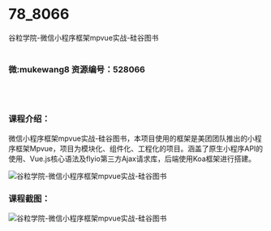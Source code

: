 # 78_8066
谷粒学院-微信小程序框架mpvue实战-硅谷图书
<br/></br>
<h3>微:mukewang8 资源编号：528066</h3>
<br/></br>
<h3>课程介绍：</h3>
<p>微信小程序框架<a title="查看与 mpvue 相关的文章" target="_blank">mpvue</a>实战-硅谷图书，本项目使用的框架是美团团队推出的小程序框架Mpvue，项目为模块化、组件化、工程化的项目。涵盖了原生小程序API的使用、Vue.js核心语法及flyio第三方Ajax请求库，后端使用Koa框架进行搭建。</p>
<p><img src="https://www.ko996.com/wp-content/uploads/img/2019/10/356-54-300x169.jpg" alt="谷粒学院-微信小程序框架mpvue实战-硅谷图书"></p>
<h3>课程截图：</h3>
<p><img src="https://www.ko996.com/wp-content/uploads/img/2019/10/1-108.png" alt="谷粒学院-微信小程序框架mpvue实战-硅谷图书"></p>
